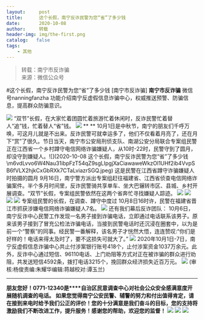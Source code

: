 ```yaml
---
layout:     post
title:      这个长假，南宁反诈民警为您“省”了多少钱
date:       2020-10-08
author:     转载
header-img: img/the-first.png
catalog:   false
tags:
    - 其他
---
```


<blockquote><p>转载：南宁市反诈骗<br>
来源：微信公众号</p></blockquote>

#这个长假，南宁反诈民警为您“省”了多少钱
[南宁市反诈骗]
**南宁市反诈骗**
微信号nanningfanzha
功能介绍南宁反虚假信息诈骗中心，权威推送预警、防骗信息，提高群众防骗意识。

![]({{site.baseurl}}/postimg/m6vdLvvo6W47AZOFrUD442DAXlvL0HY0j2y3OGXkCFJU8wJ9Hq7gZNDuR3VQFYlCHBq25aZZhWgh8Jy4R2wibIQ.gif)
“双节”长假，在大家忙着团圆忙着旅游忙着休闲时，反诈民警忙着替人“追”钱，忙着替人“省”钱。
![]({{site.baseurl}}/postimg/m6vdLvvo6W4Nau31ibpFzT54qZ9sgLIpgBSibAgKgRv1RBTY7t0iaic8OYZKlyyZykM5GicIxhe5NBqFlfbEvhyiaTmQ.gif)
**
**
10月1日是中秋节，南宁的朋友们千呼万唤，可这月儿就是不出来。反诈民警可就幸运多了，他们不仅看着月亮了，还在月下“赏”了很久。节日当天，南宁市公安局刑侦支队、南湖公安分局联合专案组民警正在江西省一个乡村蹲守电信网络诈骗嫌疑人，从10时-22时，民警守到了圆月，却没守到嫌疑人。![](2020-10-08
这个长假，南宁反诈民警为您“省”了多少钱\\m6vdLvvo6W4Nau31ibpFzT54qZ9sgLIpgjXaCiawaweWkzOl1UHf2ib4VvpSB6fVLX2hjkCxGbRXk7CTaLviazrSGQ.jpeg)
这是民警在江西省蹲守诈骗嫌疑人时拍摄的圆月
9月16日，南宁警方派出专案组赶往福建省、江西省侦查电信网络诈骗案件。半个多月时间里，反诈民警骑共享单车、坐大巴辗转市区、县城、乡村开展调查。“双节”长假，专案组民警依然在这两个省奔忙寻找嫌疑人踪迹。
![]({{site.baseurl}}/postimg/m6vdLvvo6W4Nau31ibpFzT54qZ9sgLIpg9D3BYscoTG4EqsibTQTfzBgDrdEiaaRVFxYwVo6QJlygdocvOem5Pq1A.jpeg)
![]({{site.baseurl}}/postimg/m6vdLvvo6W4Nau31ibpFzT54qZ9sgLIpgzCo8qNHIIrVO4zJbwTI0XGehEHUM0ZnST7TydX78rygzXfLfDv6wUQ.jpeg)
![]({{site.baseurl}}/postimg/m6vdLvvo6W4Nau31ibpFzT54qZ9sgLIpgj3EO04tJJiaWVTmNMbYYibP2MJapO1O3ibVCTODibHzUmkmJwoXWOpZXTQ.jpeg)
![]({{site.baseurl}}/postimg/m6vdLvvo6W4Nau31ibpFzT54qZ9sgLIpg1diaOGmFK3DiaKTneKAibGmng4JhLW5kBmlEnzia4GUhP1OsXUX7QuwmibQ.jpeg)
专案组民警的长假，在调查、蹲守中度过
10月8日16时许，民警在福建省晋江市抓获涉嫌电信网络诈骗嫌疑人7名。
![]({{site.baseurl}}/postimg/m6vdLvvo6W4Nau31ibpFzT54qZ9sgLIpglOjLdx7FkT4mE3fvnGibkbvicUyyVelJOp21xVFOKPyZUUQupztF4FNQ.jpeg)
还有我们幕后反诈团队：
10月6日，南宁反诈中心民警工作发现一名男子接到诈骗电话，立即通过电话联系该男子。原来该男子接到了冒充公检法诈骗电话，当接到民警电话时还沉浸在圈套中，以为是前一个“警察”的同事。经民警一番解释，该名男子才恍然大悟，连连赞叹:“你们是好样的！电话来得太及时了，要不这损失可就大了。”
![]({{site.baseurl}}/postimg/m6vdLvvo6W4Nau31ibpFzT54qZ9sgLIpgMtu78L1D0k0UKrdKLtB8DQl6wicXTXyRdicQ0PC69iabCX71vCsqbiaYvw.jpeg)
2020年10月1日-7日，南宁反虚假信息诈骗中心共止付涉案银行账号418个，止付涉案资金1037万余元。此外，反诈中心通过短信、96110电话、上门劝阻等方式对正在被诈骗的群众进行劝阻，共发送短信4592条，拨打电话3215个，挽回群众经济损失近百万元。
![]({{site.baseurl}}/postimg/m6vdLvvo6W6aCCOVM3fc1JRVjG0nwA9leMqJRjJp77nDaFqjYo2GLq5iauUdrachH8zrlxkdKrrr5mhMTX7fXwQ.jpeg)
(审核:杨俊责编:朱耀华编辑:蒋越校对:谭玉兰)
***
**朋友您好！0771-12340是****自治区民意调查中心对社会公众安全感满意度开展随机调查的电话。**
**如果您觉得南宁公安民警、辅警的努力和付出值得肯定，请在接到来电时给予我们公正的评价！您的十分满意是我们奋斗的目标，您的支持将激励我们不断改进工作，提升服务！感谢您的帮助，欢迎您的监督！**
![]({{site.baseurl}}/postimg/m6vdLvvo6W4tBmkSw7BynPAZ4dpgGzH6gPSKpMSPibm3ZZdwYARicAqYI6iaLTicawgZUezTc6lgHXWGaSqHwiav3qA.jpeg)
![]({{site.baseurl}}/postimg/m6vdLvvo6W4tBmkSw7BynPAZ4dpgGzH6dmhqpDKgZf4VOiaaxr6LcaFfRCPDEHukjOhPlt2iaH3NnVwoVk1xjWLw.jpeg)
![]({{site.baseurl}}/postimg/m6vdLvvo6W4tBmkSw7BynPAZ4dpgGzH62EZZ3JuBHMHzWr2pWjUukPSqx9WsRt3S4RWQicPNzhvt1LNVX5mbTSw.jpeg)
